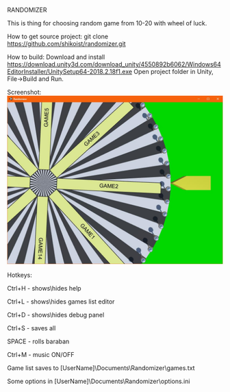 ﻿RANDOMIZER

This is thing for choosing random game from 10-20 with wheel of luck.

How to get source project:
git clone https://github.com/shikoist/randomizer.git

How to build:
Download and install
https://download.unity3d.com/download_unity/4550892b6062/Windows64EditorInstaller/UnitySetup64-2018.2.18f1.exe
Open project folder in Unity, File->Build and Run.

Screenshot:
![screen00.jpg](screenshots/screen00.jpg)

Hotkeys:

Ctrl+H - shows\hides help

Ctrl+L - shows\hides games list editor

Ctrl+D - shows\hides debug panel

Ctrl+S - saves all

SPACE - rolls baraban

Ctrl+M - music ON/OFF

Game list saves to [UserName]\Documents\Randomizer\games.txt

Some options in [UserName]\Documents\Randomizer\options.ini


